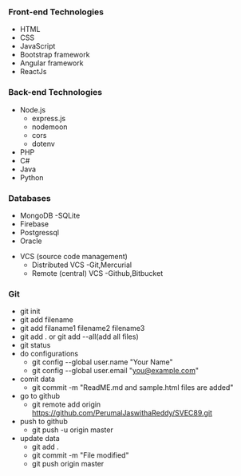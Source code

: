 ### Front-end Technologies
- HTML
- CSS
- JavaScript
- Bootstrap framework
- Angular framework
- ReactJs
### Back-end Technologies
- Node.js
	- express.js
	- nodemoon
	- cors
	- dotenv
- PHP
- C#
- Java
- Python
### Databases
- MongoDB
-SQLite
- Firebase
- Postgressql
- Oracle
+ VCS (source code management)
	- Distributed VCS
		-Git,Mercurial
	- Remote (central) VCS
	-Github,Bitbucket
### Git
- git init
- git add filename
- git add filaname1 filename2 filename3
- git add . or git add --all(add all files)
- git status
- do configurations
	- git config --global user.name "Your Name"
	- git config --global user.email "you@example.com"
- comit data
	- git commit -m "ReadME.md and sample.html files are added"
- go to github
	- git remote add origin https://github.com/PerumalJaswithaReddy/SVEC89.git
- push to github
	- git push -u origin master
- update data
	- git add .
	- git commit -m "File modified"
	- git push origin master